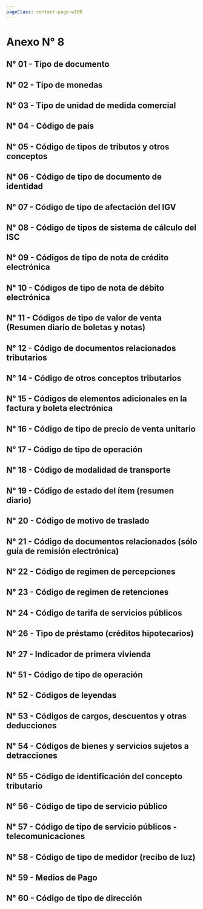 ```yaml
---
pageClass: content-page-w100
---
```


# Anexo N° 8


## N° 01 - Tipo de documento
<data-viewer code="01"></data-viewer>

## N° 02 - Tipo de monedas
<data-viewer code="02"></data-viewer>

## N° 03 - Tipo de unidad de medida comercial
<data-viewer code="03"></data-viewer>

## N° 04 - Código de país
<data-viewer code="04"></data-viewer>

## N° 05 - Código de tipos de tributos y otros conceptos
<data-viewer code="05"></data-viewer>

## N° 06 - Código de tipo de documento de identidad
<data-viewer code="06"></data-viewer>

## N° 07 - Código de tipo de afectación del IGV
<data-viewer code="07"></data-viewer>

## N° 08 - Código de tipos de sistema de cálculo del ISC
<data-viewer code="08"></data-viewer>

## N° 09 - Códigos de tipo de nota de crédito electrónica
<data-viewer code="09"></data-viewer>

## N° 10 - Códigos de tipo de nota de débito electrónica
<data-viewer code="10"></data-viewer>

## N° 11 - Códigos de tipo de valor de venta (Resumen diario de boletas y notas)
<data-viewer code="11"></data-viewer>

## N° 12 - Código de documentos relacionados tributarios
<data-viewer code="12"></data-viewer>

## N° 14 - Código de otros conceptos tributarios
<data-viewer code="14"></data-viewer>

## N° 15 - Códigos de elementos adicionales en la factura y boleta electrónica
<data-viewer code="15"></data-viewer>

## N° 16 - Código de tipo de precio de venta unitario
<data-viewer code="16"></data-viewer>

## N° 17 - Código de tipo de operación
<data-viewer code="17"></data-viewer>

## N° 18 - Código de modalidad de transporte
<data-viewer code="18"></data-viewer>

## N° 19 - Código de estado del ítem (resumen diario)
<data-viewer code="19"></data-viewer>

## N° 20 - Código de motivo de traslado
<data-viewer code="20"></data-viewer>

## N° 21 - Código de documentos relacionados (sólo guía de remisión electrónica)
<data-viewer code="21"></data-viewer>

## N° 22 - Código de regimen de percepciones
<data-viewer code="22"></data-viewer>

## N° 23 - Código de regimen de retenciones
<data-viewer code="23"></data-viewer>

## N° 24 - Código de tarifa de servicios públicos
<data-viewer code="24"></data-viewer>

## N° 26 - Tipo de préstamo (créditos hipotecarios)
<data-viewer code="26"></data-viewer>

## N° 27 - Indicador de primera vivienda
<data-viewer code="27"></data-viewer>

## N° 51 - Código de tipo de operación
<data-viewer code="51"></data-viewer>

## N° 52 - Códigos de leyendas
<data-viewer code="52"></data-viewer>

## N° 53 - Códigos de cargos, descuentos y otras deducciones
<data-viewer code="53"></data-viewer>

## N° 54 - Códigos de bienes y servicios sujetos a detracciones
<data-viewer code="54"></data-viewer>

## N° 55 - Código de identificación del concepto tributario
<data-viewer code="55"></data-viewer>

## N° 56 - Código de tipo de servicio público
<data-viewer code="56"></data-viewer>

## N° 57 - Código de tipo de servicio públicos - telecomunicaciones
<data-viewer code="57"></data-viewer>

## N° 58 - Código de tipo de medidor (recibo de luz)
<data-viewer code="58"></data-viewer>

## N° 59 - Medios de Pago
<data-viewer code="59"></data-viewer>

## N° 60 -  Código de tipo de dirección
<data-viewer code="60"></data-viewer>

